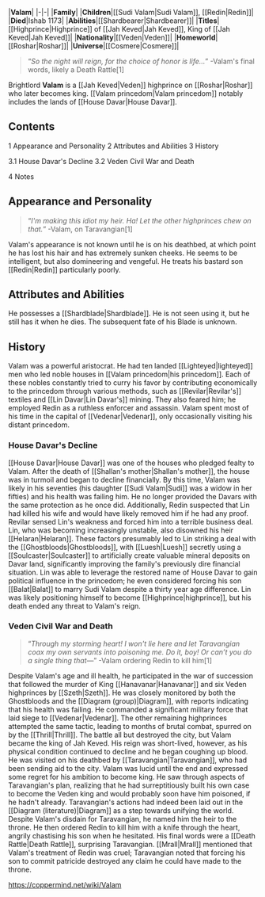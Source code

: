 |**Valam**|
|-|-|
|**Family**|
|**Children**|[[Sudi Valam\|Sudi Valam]], [[Redin\|Redin]]|
|**Died**|Ishab 1173|
|**Abilities**|[[Shardbearer\|Shardbearer]]|
|**Titles**|[[Highprince\|Highprince]] of [[Jah Keved\|Jah Keved]], King of [[Jah Keved\|Jah Keved]]|
|**Nationality**|[[Veden\|Veden]]|
|**Homeworld**|[[Roshar\|Roshar]]|
|**Universe**|[[Cosmere\|Cosmere]]|

>“*So the night will reign, for the choice of honor is life...*”
\-Valam's final words, likely a Death Rattle[1]


Brightlord **Valam** is a [[Jah Keved\|Veden]] highprince on [[Roshar\|Roshar]] who later becomes king. [[Valam princedom\|Valam princedom]] notably includes the lands of [[House Davar\|House Davar]].

## Contents

1 Appearance and Personality
2 Attributes and Abilities
3 History

3.1 House Davar's Decline
3.2 Veden Civil War and Death


4 Notes


## Appearance and Personality
>“*I'm making this idiot my heir. Ha! Let the other highprinces chew on that.*”
\-Valam, on Taravangian[1]


Valam's appearance is not known until he is on his deathbed, at which point he has lost his hair and has extremely sunken cheeks. He seems to be intelligent, but also domineering and vengeful. He treats his bastard son [[Redin\|Redin]] particularly poorly.

## Attributes and Abilities
He possesses a [[Shardblade\|Shardblade]]. He is not seen using it, but he still has it when he dies. The subsequent fate of his Blade is unknown.

## History
Valam was a powerful aristocrat. He had ten landed [[Lighteyed\|lighteyed]] men who led noble houses in [[Valam princedom\|his princedom]]. Each of these nobles constantly tried to curry his favor by contributing economically to the princedom through various methods, such as [[Revilar\|Revilar's]] textiles and [[Lin Davar\|Lin Davar's]] mining. They also feared him; he employed Redin as a ruthless enforcer and assassin. Valam spent most of his time in the capital of [[Vedenar\|Vedenar]], only occasionally visiting his distant princedom.

### House Davar's Decline
[[House Davar\|House Davar]] was one of the houses who pledged fealty to Valam. After the death of [[Shallan's mother\|Shallan's mother]], the house was in turmoil and began to decline financially. By this time, Valam was likely in his seventies (his daughter [[Sudi Valam\|Sudi]] was a widow in her fifties) and his health was failing him. He no longer provided the Davars with the same protection as he once did. Additionally, Redin suspected that Lin had killed his wife and would have likely removed him if he had any proof. Revilar sensed Lin's weakness and forced him into a terrible business deal. Lin, who was becoming increasingly unstable, also disowned his heir [[Helaran\|Helaran]].
These factors presumably led to Lin striking a deal with the [[Ghostbloods\|Ghostbloods]], with [[Luesh\|Luesh]] secretly using a [[Soulcaster\|Soulcaster]] to artificially create valuable mineral deposits on Davar land, significantly improving the family's previously dire financial situation. Lin was able to leverage the restored name of House Davar to gain political influence in the princedom; he even considered forcing his son [[Balat\|Balat]] to marry Sudi Valam despite a thirty year age difference. Lin was likely positioning himself to become [[Highprince\|highprince]], but his death ended any threat to Valam's reign.

### Veden Civil War and Death
>“*Through my storming heart! I won't lie here and let Taravangian coax my own servants into poisoning me. Do it, boy! Or can’t you do a single thing that—*”
\-Valam ordering Redin to kill him[1]

Despite Valam's age and ill health, he participated in the war of succession that followed the murder of King [[Hanavanar\|Hanavanar]] and six Veden highprinces by [[Szeth\|Szeth]]. He was closely monitored by both the Ghostbloods and the [[Diagram (group)\|Diagram]], with reports indicating that his health was failing. He commanded a significant military force that laid siege to [[Vedenar\|Vedenar]]. The other remaining highprinces attempted the same tactic, leading to months of brutal combat, spurred on by the [[Thrill\|Thrill]]. The battle all but destroyed the city, but Valam became the king of Jah Keved.
His reign was short-lived, however, as his physical condition continued to decline and he began coughing up blood. He was visited on his deathbed by [[Taravangian\|Taravangian]], who had been sending aid to the city. Valam was lucid until the end and expressed some regret for his ambition to become king. He saw through aspects of Taravangian's plan, realizing that he had surreptitiously built his own case to become the Veden king and would probably soon have him poisoned, if he hadn't already. Taravangian's actions had indeed been laid out in the [[Diagram (literature)\|Diagram]] as a step towards unifying the world. Despite Valam's disdain for Taravangian, he named him the heir to the throne. He then ordered Redin to kill him with a knife through the heart, angrily chastising his son when he hesitated. His final words were a [[Death Rattle\|Death Rattle]], surprising Taravangian.
[[Mrall\|Mrall]] mentioned that Valam's treatment of Redin was cruel; Taravangian noted that forcing his son to commit patricide destroyed any claim he could have made to the throne.



https://coppermind.net/wiki/Valam